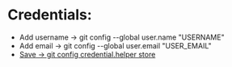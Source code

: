 # Credentials:
* Add username  -> git config --global user.name "USERNAME"
* Add email     -> git config --global user.email "USER_EMAIL"
* [Save          -> git config credential.helper store](https://stackoverflow.com/questions/35942754/how-to-save-username-and-password-in-git)

